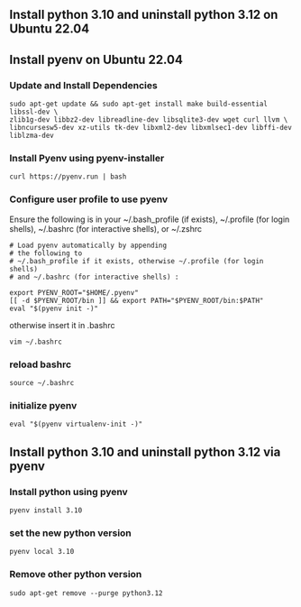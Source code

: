 ## Install python 3.10 and uninstall python 3.12 on Ubuntu 22.04

## Install pyenv on Ubuntu 22.04

### Update and Install Dependencies

    sudo apt-get update && sudo apt-get install make build-essential libssl-dev \
    zlib1g-dev libbz2-dev libreadline-dev libsqlite3-dev wget curl llvm \
    libncursesw5-dev xz-utils tk-dev libxml2-dev libxmlsec1-dev libffi-dev liblzma-dev

### Install Pyenv using pyenv-installer

    curl https://pyenv.run | bash

### Configure user profile to use pyenv

Ensure the following is in your ~/.bash_profile (if exists), ~/.profile (for login shells), ~/.bashrc (for interactive shells), or ~/.zshrc

    # Load pyenv automatically by appending
    # the following to 
    # ~/.bash_profile if it exists, otherwise ~/.profile (for login shells)
    # and ~/.bashrc (for interactive shells) :
    
    export PYENV_ROOT="$HOME/.pyenv"
    [[ -d $PYENV_ROOT/bin ]] && export PATH="$PYENV_ROOT/bin:$PATH"
    eval "$(pyenv init -)"

otherwise insert it in .bashrc

    vim ~/.bashrc

### reload bashrc

    source ~/.bashrc

### initialize pyenv 

    eval "$(pyenv virtualenv-init -)"


## Install python 3.10 and uninstall python 3.12 via pyenv

### Install python using pyenv

    pyenv install 3.10

### set the new python version

    pyenv local 3.10

### Remove other python version

    sudo apt-get remove --purge python3.12
